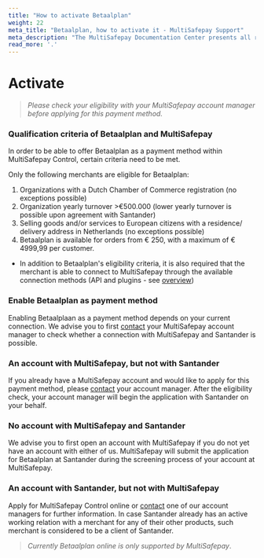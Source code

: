 ```yaml
---
title: "How to activate Betaalplan"
weight: 22
meta_title: "Betaalplan, how to activate it - MultiSafepay Support"
meta_description: "The MultiSafepay Documentation Center presents all relevant information about our Plugins and API. You can also find support pages for Payment Methods, Tools and General Questions as well as the contact details of our Support and Integration Teams."
read_more: '.'
---
```

# Activate
>_Please check your eligibility with your MultiSafepay account manager before applying for this payment method._

### Qualification criteria of Betaalplan and MultiSafepay

In order to be able to offer Betaalplan as a payment method within MultiSafepay Control, certain criteria need to be met.

Only the following merchants are eligible for Betaalplan:

1. Organizations with a Dutch Chamber of Commerce registration (no exceptions possible)
2. Organization yearly turnover >€500.000 (lower yearly turnover is possible upon agreement with Santander)
3. Selling goods and/or services to European citizens with a residence/ delivery address in Netherlands (no exceptions possible)
4. Betaalplan is available for orders from € 250, with a maximum of € 4999,99 per customer.

* In addition to Betaalplan's eligibility criteria, it is also required that the merchant is able to connect to MultiSafepay through the available connection methods (API and plugins - see [overview](https://docs.multisafepay.com/))

### Enable Betaalplan as payment method

Enabling Betaalplaan as a payment method depends on your current connection. We advise you to first [contact](<mailto:sales@multisafepay.com>) your MultiSafepay account manager to check whether a connection with MultiSafepay and Santander is possible.

### An account with MultiSafepay, but not with Santander

If you already have a MultiSafepay account and would like to apply for this payment method, please [contact](<mailto:sales@multisafepay.com>) your account manager. After the eligibility check, your account manager will begin the application with Santander on your behalf.

### No account with MultiSafepay and Santander

We advise you to first open an account with MultiSafepay if you do not yet have an account with either of us. MultiSafepay will submit the application for Betaalplan at Santander during the screening process of your account at MultiSafepay.

### An account with Santander, but not with MultiSafepay

Apply for MultiSafepay Control online or [contact](<mailto:sales@multisafepay.com>) one of our account managers for further information.
In case Santander already has an active working relation with a merchant for any of their other products, such merchant is considered to be a client of Santander.

>_Currently Betaalplan online is only supported by MultiSafepay_.
